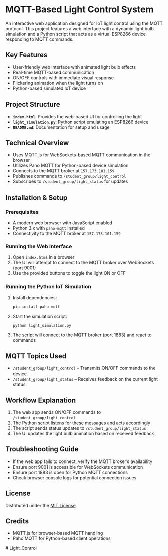 # MQTT-Based Light Control System

An interactive web application designed for IoT light control using the MQTT protocol. This project features a web interface with a dynamic light bulb simulation and a Python script that acts as a virtual ESP8266 device responding to MQTT commands.


## Key Features

- User-friendly web interface with animated light bulb effects
- Real-time MQTT-based communication
- ON/OFF controls with immediate visual response
- Flickering animation when the light turns on
- Python-based simulated IoT device

## Project Structure

- **`index.html`**: Provides the web-based UI for controlling the light
- **`light_simulation.py`**: Python script emulating an ESP8266 device
- **`README.md`**: Documentation for setup and usage

## Technical Overview

- Uses MQTT.js for WebSockets-based MQTT communication in the browser
- Utilizes Paho MQTT for Python-based device simulation
- Connects to the MQTT broker at `157.173.101.159`
- Publishes commands to `/student_group/light_control`
- Subscribes to `/student_group/light_status` for updates

## Installation & Setup

### Prerequisites

- A modern web browser with JavaScript enabled
- Python 3.x with `paho-mqtt` installed
- Connectivity to the MQTT broker at `157.173.101.159`

### Running the Web Interface

1. Open `index.html` in a browser
2. The UI will attempt to connect to the MQTT broker over WebSockets (port 9001)
3. Use the provided buttons to toggle the light ON or OFF

### Running the Python IoT Simulation

1. Install dependencies:
   ```bash
   pip install paho-mqtt
   ```
2. Start the simulation script:
   ```bash
   python light_simulation.py
   ```
3. The script will connect to the MQTT broker (port 1883) and react to commands

## MQTT Topics Used

- `/student_group/light_control` – Transmits ON/OFF commands to the device
- `/student_group/light_status` – Receives feedback on the current light status

## Workflow Explanation

1. The web app sends ON/OFF commands to `/student_group/light_control`
2. The Python script listens for these messages and acts accordingly
3. The script sends status updates to `/student_group/light_status`
4. The UI updates the light bulb animation based on received feedback

## Troubleshooting Guide

- If the web app fails to connect, verify the MQTT broker’s availability
- Ensure port 9001 is accessible for WebSockets communication
- Ensure port 1883 is open for Python MQTT connections
- Check browser console logs for potential connection issues

## License

Distributed under the [MIT License](LICENSE).

## Credits

- MQTT.js for browser-based MQTT handling
- Paho MQTT for Python-based client operations

#   L i g h t _ C o n t r o l 
 
 
